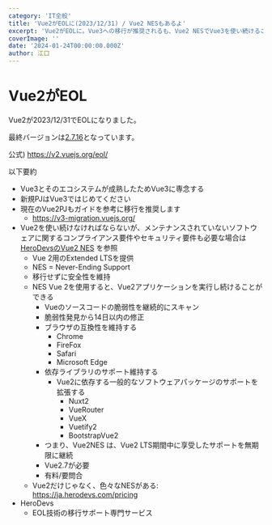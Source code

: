 ```yaml
---
category: 'IT全般'
title: 'Vue2がEOLに(2023/12/31) / Vue2 NESもあるよ'
excerpt: 'Vue2がEOLに。Vue3への移行が推奨されるも、Vue2 NESでVue3を使い続けることも可能'
coverImage: ''
date: '2024-01-24T00:00:00.000Z'
author: 江口
---
```


# Vue2がEOL

Vue2が2023/12/31でEOLになりました。

最終バージョンは[2.7.16](https://github.com/vuejs/vue/releases/tag/v2.7.16)となっています。

公式) https://v2.vuejs.org/eol/

以下要約

* Vue3とそのエコシステムが成熟したためVue3に専念する
* 新規PJはVue3ではじめてください
* 現在のVue2PJもガイドを参考に移行を推奨します
  * https://v3-migration.vuejs.org/
* Vue2を使い続けなければならないが、メンテナンスされていないソフトウェアに関するコンプライアンス要件やセキュリティ要件も必要な場合は[HeroDevsのVue2 NES](https://ja.herodevs.com/support/nes-vue?utm_source=vuejs-org&utm_medium=vue2-eol-banner) を参照
  * Vue 2用のExtended LTSを提供
  * NES = Never-Ending Support
  * 移行せずに安全性を維持
  * NES Vue 2を使用すると、Vue2アプリケーションを実行し続けることができる
    * Vueのソースコードの脆弱性を継続的にスキャン
    * 脆弱性発見から14日以内の修正
    * ブラウザの互換性を維持する
      * Chrome
      * FireFox
      * Safari
      * Microsoft Edge
    * 依存ライブラリのサポート維持する
      * Vue2に依存する一般的なソフトウェアパッケージのサポートを拡張する
        * Nuxt2
        * VueRouter
        * VueX
        * Vuetify2
        * BootstrapVue2
    * つまり、Vue2NES は、Vue2 LTS期間中に享受したサポートを無期限に継続
    * Vue2.7が必要
    * 有料/要問合
  * Vue2だけじゃなく、色々なNESがある: https://ja.herodevs.com/pricing
* HeroDevs
  * EOL技術の移行サポート専門サービス
